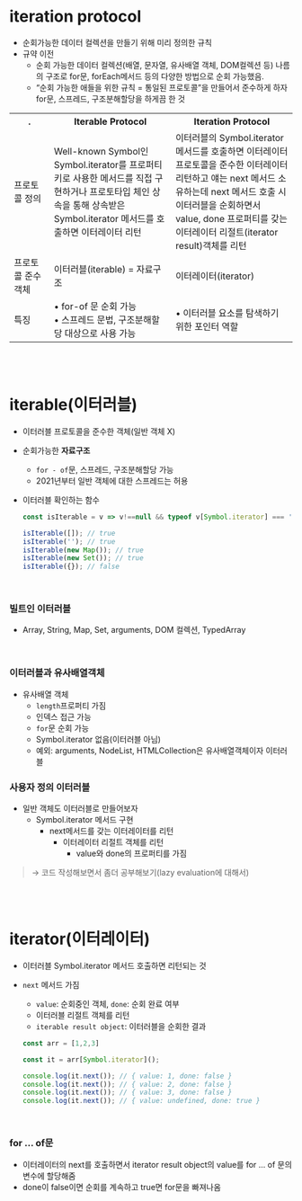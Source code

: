 # iteration protocol

- 순회가능한 데이터 컬렉션을 만들기 위해 미리 정의한 규칙
- 규약 이전
    - 순회 가능한 데이터 컬렉션(배열, 문자열, 유사배열 객체, DOM컬렉션 등) 나름의 구조로 for문, forEach메서드 등의 다양한 방법으로 순회 가능했음.
    - “순회 가능한 애들을 위한 규칙 = 통일된 프로토콜”을 만들어서 준수하게 하자 for문, 스프레드, 구조분해할당을 하게끔 한 것

<table>
  <tr>
    <th width='150'> . </th>
    <th width='400'>Iterable Protocol</th>
    <th width='400'>Iteration Protocol</th>
  </tr>
  <tr>
    <td>프로토콜 정의</td>
    <td>Well-known Symbol인 Symbol.iterator를 프로퍼티 키로 사용한 메서드를 직접 구현하거나 프로토타입 체인 상속을 통해 상속받은 Symbol.iterator 메서드를 호출하면 이터레이터 리턴</td>
    <td>이터러블의 Symbol.iterator 메서드를 호출하면 이터레이터 프로토콜을 준수한 이터레이터 리턴하고 얘는 next 메서드 소유하는데 next 메서드 호출 시 이터러블을 순회하면서 value, done 프로퍼티를 갖는 이터레이터 리절트(iterator result)객체를 리턴</td>
  </tr>
  <tr>
    <td>프로토콜 준수 객체</td>
    <td>이터러블(iterable) = 자료구조</td>
    <td>이터레이터(iterator)</td>
  </tr>
  <tr>
    <td>특징</td>
    <td>• for-of 문 순회 가능</br>• 스프레드 문법, 구조분해할당 대상으로 사용 가능</td>
    <td>• 이터러블 요소를 탐색하기 위한 포인터 역할</td>
  </tr>
</table>

</br></br>

# iterable(이터러블)

- 이터러블 프로토콜을 준수한 객체(일반 객체 X)
- 순회가능한 **자료구조**
    - `for - of`문, 스프레드, 구조분해할당 가능
    - 2021년부터 일반 객체에 대한 스프레드는 허용
- 이터러블 확인하는 함수
    
    ```jsx
    const isIterable = v => v!==null && typeof v[Symbol.iterator] === 'function';
    
    isIterable([]); // true
    isIterable(''); // true
    isIterable(new Map()); // true
    isIterable(new Set()); // true
    isIterable({}); // false
    ```
</br>

### 빌트인 이터러블

- Array, String, Map, Set, arguments, DOM 컬렉션, TypedArray

</br>

### 이터러블과 유사배열객체

- 유사배열 객체
    - `length`프로퍼티 가짐
    - 인덱스 접근 가능
    - `for`문 순회 가능
    - Symbol.iterator 없음(이터러블 아님)
    - 예외: arguments, NodeList, HTMLCollection은 유사배열객체이자 이터러블

### 사용자 정의 이터러블

- 일반 객체도 이터러블로 만들어보자
    - Symbol.iterator 메서드 구현
        - next메서드를 갖는 이터레이터를 리턴
            - 이터레이터 리절트 객체를 리턴
                - value와 done의 프로퍼티를 가짐

>→ 코드 작성해보면서 좀더 공부해보기(lazy evaluation에 대해서)

</br></br>

# iterator(이터레이터)

- 이터러블 Symbol.iterator 메서드 호출하면 리턴되는 것
- `next` 메서드 가짐
    - `value`: 순회중인 객체, `done`: 순회 완료 여부
    - 이터러블 리절트 객체를 리턴
    - `iterable result object`: 이터러블을 순회한 결과

    
    ```jsx
    const arr = [1,2,3]
    
    const it = arr[Symbol.iterator]();
    
    console.log(it.next()); // { value: 1, done: false }
    console.log(it.next()); // { value: 2, done: false }
    console.log(it.next()); // { value: 3, done: false }
    console.log(it.next()); // { value: undefined, done: true }
    ```
</br>

### for … of문

- 이터레이터의 next를 호출하면서 iterator result object의 value를 for … of 문의 변수에 할당해줌
- done이 false이면 순회를 계속하고 true면 for문을 빠져나옴
